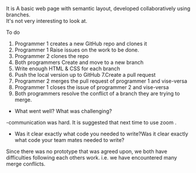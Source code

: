 
It is A basic web page with semantic layout, developed collaboratively using branches.  
It's not very interesting to look at.

To do 
1. Programmer 1 creates a new GitHub repo and clones it
2. Programmer 1 Raise  issues on the work to be done.
3. Programmer 2 clones the repo
4. Both programmers Create and move to a new branch
5. Write enough HTML & CSS for each branch
6. Push the  local version up to GitHub
7.Create a pull request
8. Programmer 2 merges the pull request of programmer 1 and vise-versa 
9. Programmer 1 closes the issue of programmer 2 and vise-versa
10. Both programmers resolve the conflict of a branch they are trying to merge.


* What went well? What was challenging?

-communication was hard. It is suggested that next time to use zoom .

* Was it clear exactly what code you needed to write?Was it clear exactly what code your team mates needed to write?

Since there was no prototype that was agreed upon, we both have difficulties following each others work. i.e. we have encountered many merge conflicts.

